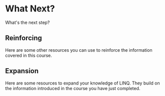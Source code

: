 # What Next?
What's the next step?

## Reinforcing
Here are some other resources you can use to reinforce the information covered in this course.

## Expansion
Here are some resources to expand your knowledge of LINQ. They build on the information introduced in the course you have just completed.

